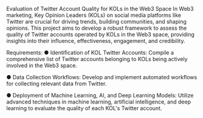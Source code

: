 Evaluation of Twitter Account Quality for KOLs in the Web3 Space In Web3 marketing, Key Opinion Leaders (KOLs) on social media platforms like Twitter are crucial for driving trends, building communities, and shaping opinions. This project aims to develop a robust framework to assess the quality of Twitter accounts operated by KOLs in the Web3 space, providing insights into their influence, effectiveness, engagement, and credibility. 

Requirements: 
● Identification of KOL Twitter Accounts: Compile a comprehensive list of Twitter accounts belonging to KOLs being actively involved in the Web3 space.  

● Data Collection Workflows: Develop and implement automated workflows for collecting relevant data from Twitter. 

● Deployment of Machine Learning, AI, and Deep Learning Models: Utilize advanced techniques in machine learning, artificial intelligence, and deep learning to evaluate the quality of each KOL's Twitter account.
